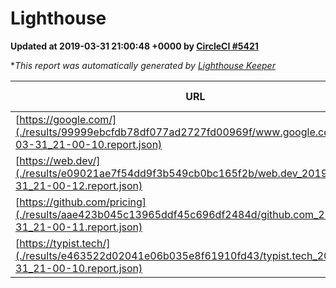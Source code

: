 
# Lighthouse

**Updated at 2019-03-31 21:00:48 +0000 by [CircleCI #5421](https://circleci.com/gh/ItinerisLtd/lighthouse-keeper-example/5421)**

**This report was automatically generated by [Lighthouse Keeper](https://github.com/itinerisltd/lighthouse-keeper)*

| URL | Performance | Accessibility | Best Practices | SEO | PWA | Updated At |
| --- | --- | --- | --- | --- | --- | --- |
| [https://google.com/](./results/99999ebcfdb78df077ad2727fd00969f/www.google.com_2019-03-31_21-00-10.report.json) | 0.95 | 0.71 | 0.93 | 0.82 | 0.58 | 2019-03-31T21:00:10.581Z |
| [https://web.dev/](./results/e09021ae7f54dd9f3b549cb0bc165f2b/web.dev_2019-03-31_21-00-12.report.json) | 0.97 | 0.93 | 1 | 0.96 | 1 | 2019-03-31T21:00:12.813Z |
| [https://github.com/pricing](./results/aae423b045c13965ddf45c696df2484d/github.com_2019-03-31_21-00-11.report.json) | 0.87 | 0.89 | 0.93 | 0.9 | 0.58 | 2019-03-31T21:00:11.002Z |
| [https://typist.tech/](./results/e463522d02041e06b035e8f61910fd43/typist.tech_2019-03-31_21-00-10.report.json) | 1 |  |  |  |  | 2019-03-31T21:00:10.499Z |
